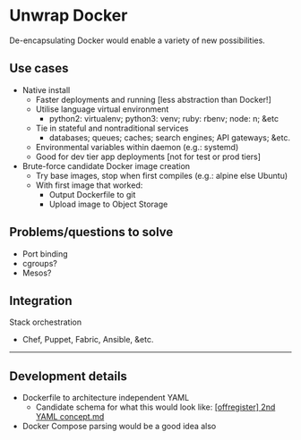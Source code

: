 Unwrap Docker
=============

De-encapsulating Docker would enable a variety of new possibilities.

## Use cases
- Native install
  - Faster deployments and running [less abstraction than Docker!]
  - Utilise language virtual environment
    - python2: virtualenv; python3: venv; ruby: rbenv; node: n; &etc
  - Tie in stateful and nontraditional services
    - databases; queues; caches; search engines; API gateways; &etc.
  - Environmental variables within daemon (e.g.: systemd)
  - Good for dev tier app deployments [not for test or prod tiers]
- Brute-force candidate Docker image creation
  - Try base images, stop when first compiles (e.g.: alpine else Ubuntu)
  - With first image that worked:
    - Output Dockerfile to git
    - Upload image to Object Storage

## Problems/questions to solve
- Port binding
- cgroups?
- Mesos?

## Integration
Stack orchestration
- Chef, Puppet, Fabric, Ansible, &etc.

---

## Development details
- Dockerfile to architecture independent YAML
  - Candidate schema for what this would look like: [ [offregister] 2nd YAML concept.md](%5Boffregister%5D%202nd%20YAML%20concept.md)
- Docker Compose parsing would be a good idea also
